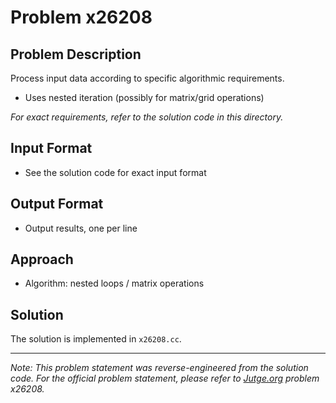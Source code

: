 # Problem x26208

## Problem Description

Process input data according to specific algorithmic requirements.
- Uses nested iteration (possibly for matrix/grid operations)

*For exact requirements, refer to the solution code in this directory.*

## Input Format

- See the solution code for exact input format

## Output Format

- Output results, one per line

## Approach

- Algorithm: nested loops / matrix operations

## Solution

The solution is implemented in `x26208.cc`.

---

*Note: This problem statement was reverse-engineered from the solution code. For the official problem statement, please refer to [Jutge.org](https://jutge.org/) problem x26208.*
